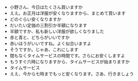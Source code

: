 * 小野さん、今日はたくさん買いますか
* ええ。お正月は洋服が安くなりますから、まとめて買います
* どのぐらい安くなりますか
* だいたい定価の三割引か半額になります
* 半額ですか、私も新しい洋服が欲しくなりました
* 赤と青と、どちらがいいですか
* 赤いほうがいいですね。よく似合いますよ
* そうですか。じゃあ、これにします
* 間もなくタイムサービスの時間です。さらにお安くしますよ
* もうすぐ六時になりますから、タイムサービスが始まりますか
* タイムサービス
* ええ、今から七時までもっと安くなります。さあ、行きましょう
